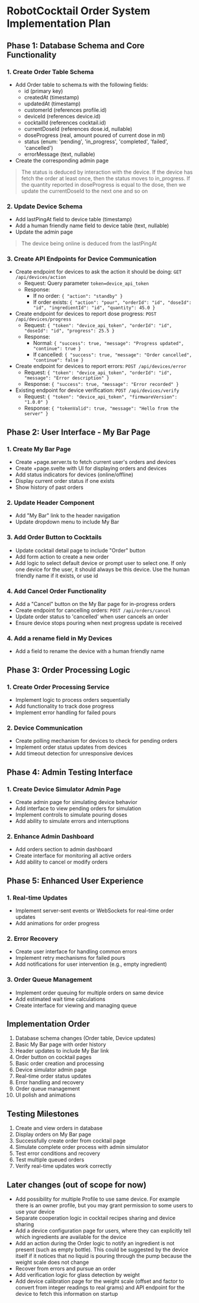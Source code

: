 # RobotCocktail Order System Implementation Plan

## Phase 1: Database Schema and Core Functionality

### 1. Create Order Table Schema

- Add Order table to schema.ts with the following fields:
  - id (primary key)
  - createdAt (timestamp)
  - updatedAt (timestamp)
  - customerId (references profile.id)
  - deviceId (references device.id)
  - cocktailId (references cocktail.id)
  - currentDoseId (references dose.id, nullable)
  - doseProgress (real, amount poured of current dose in ml)
  - status (enum: 'pending', 'in_progress', 'completed', 'failed', 'cancelled')
  - errorMessage (text, nullable)
- Create the corresponding admin page

> The status is deduced by interaction with the device. If the device has fetch the order at least once, then the status moves to in_progress. If the quantity reported in doseProgress is equal to the dose, then we update the currentDoseId to the next one and so on

### 2. Update Device Schema

- Add lastPingAt field to device table (timestamp)
- Add a human friendly name field to device table (text, nullable)
- Update the admin page

> The device being online is deduced from the lastPingAt

### 3. Create API Endpoints for Device Communication

- Create endpoint for devices to ask the action it should be doing: `GET /api/devices/action`
  - Request: Query parameter `token=device_api_token`
  - Response:
    - If no order: `{ "action": "standby" }`
    - If order exists: `{ "action": "pour", "orderId": "id", "doseId": "id", "ingredientId": "id", "quantity": 45.0 }`
- Create endpoint for devices to report dose progress: `POST /api/devices/progress`
  - Request: `{ "token": "device_api_token", "orderId": "id", "doseId": "id", "progress": 25.5 }`
  - Response:
    - Normal: `{ "success": true, "message": "Progress updated", "continue": true }`
    - If cancelled: `{ "success": true, "message": "Order cancelled", "continue": false }`
- Create endpoint for devices to report errors: `POST /api/devices/error`
  - Request: `{ "token": "device_api_token", "orderId": "id", "message": "Error description" }`
  - Response: `{ "success": true, "message": "Error recorded" }`
- Existing endpoint for device verification: `POST /api/devices/verify`
  - Request: `{ "token": "device_api_token", "firmwareVersion": "1.0.0" }`
  - Response: `{ "tokenValid": true, "message": "Hello from the server" }`

## Phase 2: User Interface - My Bar Page

### 1. Create My Bar Page

- Create +page.server.ts to fetch current user's orders and devices
- Create +page.svelte with UI for displaying orders and devices
- Add status indicators for devices (online/offline)
- Display current order status if one exists
- Show history of past orders

### 2. Update Header Component

- Add "My Bar" link to the header navigation
- Update dropdown menu to include My Bar

### 3. Add Order Button to Cocktails

- Update cocktail detail page to include "Order" button
- Add form action to create a new order
- Add logic to select default device or prompt user to select one. If only one device for the user, it should always be this device. Use the human friendly name if it exists, or use id

### 4. Add Cancel Order Functionality

- Add a "Cancel" button on the My Bar page for in-progress orders
- Create endpoint for cancelling orders: `POST /api/orders/cancel`
- Update order status to 'cancelled' when user cancels an order
- Ensure device stops pouring when next progress update is received

### 4. Add a rename field in My Devices

- Add a field to rename the device with a human friendly name

## Phase 3: Order Processing Logic

### 1. Create Order Processing Service

- Implement logic to process orders sequentially
- Add functionality to track dose progress
- Implement error handling for failed pours

### 2. Device Communication

- Create polling mechanism for devices to check for pending orders
- Implement order status updates from devices
- Add timeout detection for unresponsive devices

## Phase 4: Admin Testing Interface

### 1. Create Device Simulator Admin Page

- Create admin page for simulating device behavior
- Add interface to view pending orders for simulation
- Implement controls to simulate pouring doses
- Add ability to simulate errors and interruptions

### 2. Enhance Admin Dashboard

- Add orders section to admin dashboard
- Create interface for monitoring all active orders
- Add ability to cancel or modify orders

## Phase 5: Enhanced User Experience

### 1. Real-time Updates

- Implement server-sent events or WebSockets for real-time order updates
- Add animations for order progress

### 2. Error Recovery

- Create user interface for handling common errors
- Implement retry mechanisms for failed pours
- Add notifications for user intervention (e.g., empty ingredient)

### 3. Order Queue Management

- Implement order queuing for multiple orders on same device
- Add estimated wait time calculations
- Create interface for viewing and managing queue

## Implementation Order

1. Database schema changes (Order table, Device updates)
2. Basic My Bar page with order history
3. Header updates to include My Bar link
4. Order button on cocktail pages
5. Basic order creation and processing
6. Device simulator admin page
7. Real-time order status updates
8. Error handling and recovery
9. Order queue management
10. UI polish and animations

## Testing Milestones

1. Create and view orders in database
2. Display orders on My Bar page
3. Successfully create order from cocktail page
4. Simulate complete order process with admin simulator
5. Test error conditions and recovery
6. Test multiple queued orders
7. Verify real-time updates work correctly

## Later changes (out of scope for now)

- Add possibility for multiple Profile to use same device. For example there is an owner profile, but you may grant permission to some users to use your device
- Separate cooperation logic in cocktail recipes sharing and device sharing
- Add a device configuration page for users, where they can explicitly tell which ingredients are available for the device
- Add an action during the Order logic to notify an ingredient is not present (such as empty bottle). This could be suggested by the device itself if it notices that no liquid is pouring through the pump because the weight scale does not change
- Recover from errors and pursue an order
- Add verification logic for glass detection by weight
- Add device calibration page for the weight scale (offset and factor to convert from integer readings to real grams) and API endpoint for the device to fetch this information on startup
